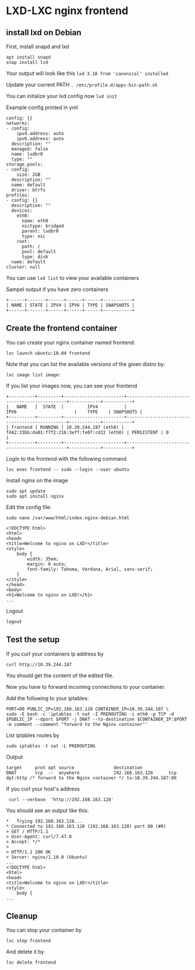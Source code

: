 # LXD-LXC nginx frontend

## install lxd on Debian

First, install snapd and lxd

```
apt install snapd
snap install lxd
```

Your output will look like this
`lxd 3.18 from 'canonical' installed`

Update your current PATH
`. /etc/profile.d/apps-bin-path.sh`

You can initalize your lxd config now 
`lxd init`

Example config printed in yml

```
config: {}
networks:
- config:
    ipv4.address: auto
    ipv6.address: auto
  description: ""
  managed: false
  name: lxdbr0
  type: ""
storage_pools:
- config:
    size: 2GB
  description: ""
  name: default
  driver: btrfs
profiles:
- config: {}
  description: ""
  devices:
    eth0:
      name: eth0
      nictype: bridged
      parent: lxdbr0
      type: nic
    root:
      path: /
      pool: default
      type: disk
  name: default
cluster: null
```

You can use `lxd list` to view your available containers

Sampel output if you have zero containers

```
+------+-------+------+------+------+-----------+
| NAME | STATE | IPV4 | IPV6 | TYPE | SNAPSHOTS |
+------+-------+------+------+------+-----------+
```

## Create the frontend container
You can create your nginx container named frontend:

```
lxc launch ubuntu:18.04 frontend
```

Note that you can list the available versions of the given distro by:

`lxc image list image:`

If you list your images now, you can see your frontend

```
+----------+---------+-----------------------+-----------------------------------------------+------------+-----------+
|   NAME   |  STATE  |         IPV4          |                     IPV6                      |    TYPE    | SNAPSHOTS |
+----------+---------+-----------------------+-----------------------------------------------+------------+-----------+
| frontend | RUNNING | 10.39.244.187 (eth0) | fd42:33bb:da01:f7f2:216:3eff:fe07:cd22 (eth0) | PERSISTENT | 0         |
+----------+---------+-----------------------+-----------------------------------------------+------------+-----------+
```

Login to the frontend with the following command

`lxc exec frontend -- sudo --login --user ubuntu`

Install nginx on the image

```
sudo apt update
sudo apt install nginx
```

Edit the config file:

`sudo nano /var/www/html/index.nginx-debian.html`

```
<!DOCTYPE html>
<html>
<head>
<title>Welcome to nginx on LXD!</title>
<style>
    body {
        width: 35em;
        margin: 0 auto;
        font-family: Tahoma, Verdana, Arial, sans-serif;
    }
</style>
</head>
<body>
<h1>Welcome to nginx on LXD!</h1>
...
```

Logout

`logout`


## Test the setup
If you curl your containers ip address by

`curl http://10.39.244.187`

You should get the content of the edited file.

Now you have to forward incoming connections to your container.

Add the following to your iptables:

```
PORT=80 PUBLIC_IP=192.168.163.128 CONTAINER_IP=10.39.244.187 \
sudo -E bash -c 'iptables -t nat -I PREROUTING -i eth0 -p TCP -d $PUBLIC_IP --dport $PORT -j DNAT --to-destination $CONTAINER_IP:$PORT -m comment --comment "forward to the Nginx container"'

```

List iptables routes by

`sudo iptables -t nat -L PREROUTING`

Output

```
target     prot opt source               destination
DNAT       tcp  --  anywhere             192.168.163.128      tcp dpt:http /* forward to the Nginx container */ to:10.39.244.187:80
```

If you curl your host's address

` curl --verbose  'http://192.168.163.128'`

You should see an output like this:

```
*   Trying 192.168.163.128...
* Connected to 192.168.163.128 (192.168.163.128) port 80 (#0)
> GET / HTTP/1.1
> User-Agent: curl/7.47.0
> Accept: */*
> 
< HTTP/1.1 200 OK
< Server: nginx/1.10.0 (Ubuntu)
...
<!DOCTYPE html>
<html>
<head>
<title>Welcome to nginx on LXD!</title>
<style>
    body {
...
```

## Cleanup

You can stop your container by

`lxc stop frontend`

And delete it by

`lxc delete frontend`
